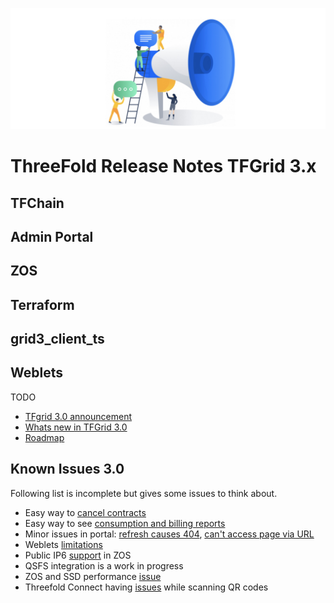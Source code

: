 
![](img/releasenotes.jpg)

# ThreeFold Release Notes TFGrid 3.x

## TFChain

## Admin Portal

## ZOS


## Terraform


## grid3_client_ts


## Weblets

TODO

- [TFgrid 3.0 announcement](https://forum.threefold.io/t/announcement-of-tfgrid-3-0/1132)
- [Whats new in TFGrid 3.0](https://forum.threefold.io/t/what-is-new-in-tfgrid-3-0/1133)
- [Roadmap](https://circles.threefold.me/project/despiegk-product_tfgrid3_roadmap/wiki/home)

## Known Issues 3.0

Following list is incomplete but gives some issues to think about.

- Easy way to [cancel contracts](cancel_contracts)  
- Easy way to see [consumption and billing reports](contract_bill_report)
- Minor issues in portal: [refresh causes 404](https://github.com/threefoldtech/tfchain_portal/issues/18), [can't access page via URL](https://github.com/threefoldtech/tfchain_portal/issues/14)
- Weblets [limitations](https://library.threefold.me/info/manual/#/manual__weblets_home?id=limitations)
- Public IP6 [support](https://github.com/threefoldtech/zos/pull/1488) in ZOS
- QSFS integration is a work in progress
- ZOS and SSD performance [issue](https://github.com/threefoldtech/zos/issues/1467)
- Threefold Connect having [issues](https://github.com/threefoldtech/threefold_connect/issues/360) while scanning QR codes
